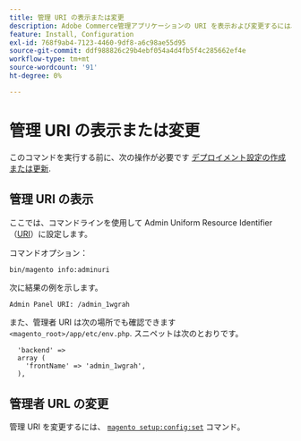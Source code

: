 ```yaml
---
title: 管理 URI の表示または変更
description: Adobe Commerce管理アプリケーションの URI を表示および変更するには、次の手順に従います。
feature: Install, Configuration
exl-id: 768f9ab4-7123-4460-9df8-a6c98ae55d95
source-git-commit: ddf988826c29b4ebf054a4d4fb5f4c285662ef4e
workflow-type: tm+mt
source-wordcount: '91'
ht-degree: 0%

---
```


# 管理 URI の表示または変更

このコマンドを実行する前に、次の操作が必要です [デプロイメント設定の作成または更新](deployment.md).

## 管理 URI の表示

ここでは、コマンドラインを使用して Admin Uniform Resource Identifier （[URI](https://www.w3.org/Protocols/rfc2616/rfc2616-sec3.html#sec3.2)）に設定します。

コマンドオプション：

```bash
bin/magento info:adminuri
```

次に結果の例を示します。

```terminal
Admin Panel URI: /admin_1wgrah
```

また、管理者 URI は次の場所でも確認できます `<magento_root>/app/etc/env.php`. スニペットは次のとおりです。

```php?start_inline=1
  'backend' =>
  array (
    'frontName' => 'admin_1wgrah',
  ),
```

## 管理者 URL の変更

管理 URI を変更するには、 [`magento setup:config:set`](deployment.md) コマンド。
